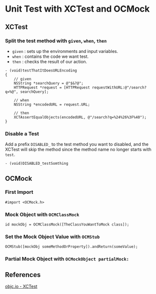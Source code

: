 # Unit Test with XCTest and OCMock

## XCTest

### Split the test method with `given`, `when`, `then` 

- `given` : sets up the environments and input variables.
- `when` : contains the code we want test.
- `then` : checks the result of our action.   

```
- (void)testThatItDoesURLEncoding
{
    // given
    NSString *searchQuery = @"$&?@";
    HTTPRequest *request = [HTTPRequest requestWithURL:@"/search?q=%@", searchQuery];

    // when
    NSString *encodedURL = request.URL;

    // then
    XCTAssertEqualObjects(encodedURL, @"/search?q=%24%26%3F%40");
}
```

### Disable a Test

Add a prefix `DISABLED_` to the test method you want to disabled, and the XCTest will skip the method since the method name no longer starts with `test`.

```
- (void)DISABLED_testSomthing
```

## OCMock

### First Import

```
#import <OCMock.h>
```

### Mock Object with `OCMClassMock`

```
id mockObj = OCMClassMock([TheClassYouWantToMock class]);
```

### Set the Mock Object Value with `OCMStub`

```
OCMStub([mockObj someMethodOrProperty]).andReturn(someValue);
```

### Partial Mock Object with `OCMockObject partialMock:`


## References

[objc.io - XCTest](https://www.objc.io/issues/15-testing/xctest/)
